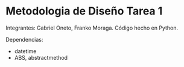 # Metodologia de Diseño Tarea 1
Integrantes: Gabriel Oneto, Franko Moraga.
Código hecho en Python.



Dependencias:
- datetime
- ABS, abstractmethod
